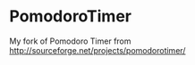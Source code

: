 PomodoroTimer
=============

My fork of Pomodoro Timer from http://sourceforge.net/projects/pomodorotimer/